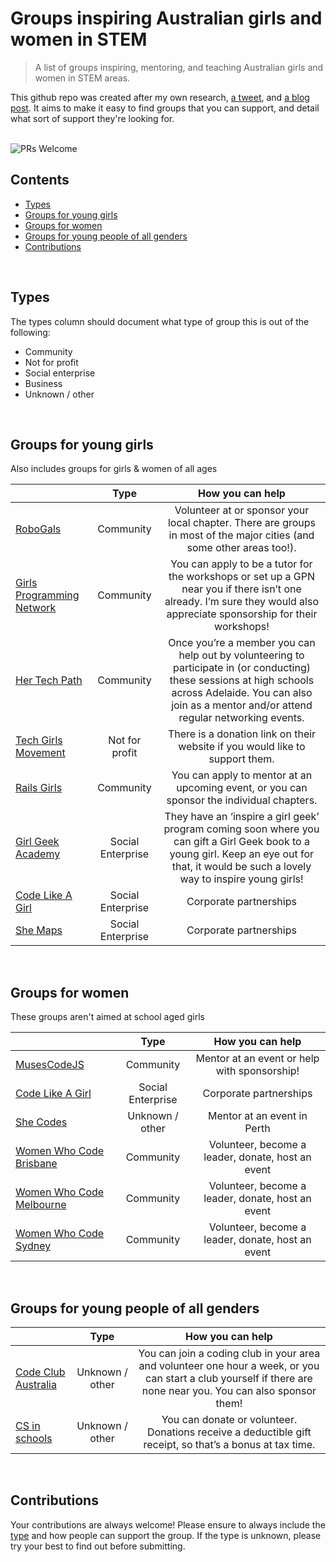 # Groups inspiring Australian girls and women in STEM
> A list of groups inspiring, mentoring, and teaching Australian girls and women in STEM areas. 

This github repo was created after my own research, [a tweet](https://twitter.com/TarynEwens/status/1207167827230117888?s=20), and [a blog post](https://www.taryn.codes/blog/not-for-profit-groups-inspiring-australian-girls-in-stem). It aims to make it easy to find groups that you can support, and detail what sort of support they're looking for.

<br> 
<img alt="PRs Welcome" src="https://img.shields.io/badge/PRs-welcome-brightgreen.svg" />

## Contents
- [Types](#types)
- [Groups for young girls](#groups-for-young-girls)
- [Groups for women](#groups-for-women)
- [Groups for young people of all genders](#groups-for-young-people-of-all-genders)
- [Contributions](#contributions)

<br>

## Types
The types column should document what type of group this is out of the following:
- Community
- Not for profit
- Social enterprise
- Business
- Unknown / other

<br>

## Groups for young girls
Also includes groups for girls & women of all ages

|                                                                                   | Type | How you can help |
| --------------------------------------------------------------------------------- | :-----------: | :--------------------------------------------------------------------------------: |
| [RoboGals](https://my.robogals.org/chapters/)    | Community | Volunteer at or sponsor your local chapter. There are groups in most of the major cities (and some other areas too!).|
| [Girls Programming Network](http://girlsprogramming.network/) | Community | You can apply to be a tutor for the workshops or set up a GPN near you if there isn’t one already. I’m sure they would also appreciate sponsorship for their workshops! |
| [Her Tech Path](https://hertechpath.org/)     | Community | Once you’re a member you can help out by volunteering to participate in (or conducting) these sessions at high schools across Adelaide. You can also join as a mentor and/or attend regular networking events. |
| [Tech Girls Movement](https://www.techgirlsmovement.org/)   | Not for profit |  There is a donation link on their website if you would like to support them. |
| [Rails Girls](https://twitter.com/RailsGirls_AU)   | Community |  You can apply to mentor at an upcoming event, or you can sponsor the individual chapters. |
| [Girl Geek Academy](https://girlgeekacademy.com/)   | Social Enterprise |  They have an ‘inspire a girl geek’ program coming soon where you can gift a Girl Geek book to a young girl. Keep an eye out for that, it would be such a lovely way to inspire young girls!|
| [Code Like A Girl](https://www.codelikeagirl.com/)   | Social Enterprise |  Corporate partnerships |
| [She Maps](https://www.shemaps.com)   | Social Enterprise |  Corporate partnerships |

<br>

## Groups for women
These groups aren't aimed at school aged girls

|                                                                                   | Type | How you can help |
| --------------------------------------------------------------------------------- | :-----------: | :--------------------------------------------------------------------------------: |
| [MusesCodeJS](https://musescodejs.org/)    | Community | Mentor at an event or help with sponsorship! |
| [Code Like A Girl](https://www.codelikeagirl.com/)   | Social Enterprise |  Corporate partnerships |
| [She Codes](https://shecodes.com.au/)   | Unknown / other |  Mentor at an event in Perth |
| [Women Who Code Brisbane](https://www.womenwhocode.com/brisbane)   | Community | Volunteer, become a leader, donate, host an event  |
| [Women Who Code Melbourne](https://www.womenwhocode.com/melbourne)   | Community | Volunteer, become a leader, donate, host an event  |
| [Women Who Code Sydney](https://www.womenwhocode.com/sydney)   | Community | Volunteer, become a leader, donate, host an event  |

<br>

## Groups for young people of all genders
|                                                                                   | Type | How you can help |
| --------------------------------------------------------------------------------- | :-----------: | :--------------------------------------------------------------------------------: |
| [Code Club Australia](https://codeclubau.org/)    | Unknown / other | You can join a coding club in your area and volunteer one hour a week, or you can start a club yourself if there are none near you. You can also sponsor them! |
| [CS in schools](https://csinschools.com/)    | Unknown / other | You can donate or volunteer. Donations receive a deductible gift receipt, so that’s a bonus at tax time. |

<br>

## Contributions
Your contributions are always welcome! Please ensure to always include the [type](#types) and how people can support the group. If the type is unknown, please try your best to find out before submitting.
